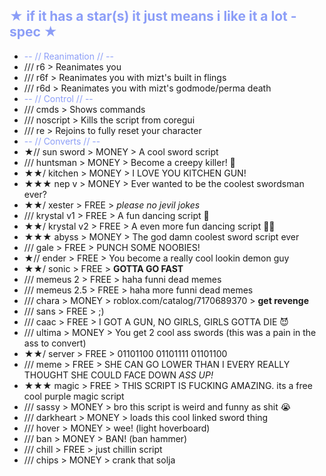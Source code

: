 <span style="color:#8c9ef7">★ if it has a star(s) it just means i like it a lot -spec ★</span>
-
-  <span style="color:#8c9ef7">-- // Reanimation // --</span>
-  /// r6 > Reanimates you
-  /// r6f > Reanimates you with mizt's built in flings
-  /// r6d > Reanimates you with mizt's godmode/perma death
-  <span style="color:#8c9ef7">-- // Control // --</span>
-  /// cmds > Shows commands
-  /// noscript > Kills the script from coregui
-  /// re > Rejoins to fully reset your character
-  <span style="color:#8c9ef7">-- // Converts // --</span>
-  ★// sun sword > MONEY > A cool sword script
-  /// huntsman > MONEY > Become a creepy killer! 👻
-  ★★/ kitchen > MONEY > I LOVE YOU KITCHEN GUN!
-  ★★★ nep v > MONEY > Ever wanted to be the coolest swordsman ever?
-  ★★/ xester > FREE > *please no jevil jokes*
-  /// krystal v1 > FREE > A fun dancing script 🕺
-  ★★/ krystal v2 > FREE > A even more fun dancing script 💃🕺
-  ★★★ abyss > MONEY > The god damn coolest sword script ever
-  /// gale > FREE > PUNCH SOME NOOBIES!
-  ★// ender > FREE > You become a really cool lookin demon guy
-  ★★/ sonic > FREE > **GOTTA GO FAST**
-  /// memeus 2 > FREE > haha funni dead memes
-  /// memeus 2.5 > FREE > haha more funni dead memes
-  /// chara > MONEY > roblox.com/catalog/7170689370 > **get revenge**
-  /// sans > FREE > ;)
-  /// caac > FREE > I GOT A GUN, NO GIRLS, GIRLS GOTTA DIE 😈
-  /// ultima > MONEY > You get 2 cool ass swords (this was a pain in the ass to convert)
-  ★★/ server > FREE > 01101100 01101111 01101100
-  /// meme > FREE > SHE CAN GO LOWER THAN I EVERY REALLY THOUGHT SHE COULD FACE DOWN *ASS UP!*
-  ★★★ magic > FREE > THIS SCRIPT IS FUCKING AMAZING. its a free cool purple magic script
-  /// sassy > MONEY > bro this script is weird and funny as shit 😭
-  /// darkheart > MONEY > loads this cool linked sword thing 
-  /// hover > MONEY > wee! (light hoverboard) 
-  /// ban > MONEY > BAN! (ban hammer)
-  /// chill > FREE > just chillin script
-  /// chips > MONEY > crank that solja 
